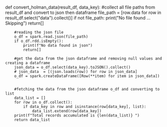 def convert_holman_data(result_df, data_key):
    #collect all file paths from result_df and convert to json then dataframe
        file_path = [row.data for row in result_df.select("data").collect()]
        if not file_path:
            print("No file found ... Skipping")
            return[]
        
        #reading the json file
        o_df = spark.read.json(file_path)
        if o_df.rdd.isEmpty():
            print(f"No data found in json")
            return[]

        #get the data from the json dataframe and removing null values and creating a dataframe
        json_data = o_df.select(data_key).toJSON().collect()
        # json_data  = [(json.loads(row)) for row in json_data]
        o_df = spark.createDataFrame([Row(**item) for item in json_data])


        #fetching the data from the json dataframe o_df and converting to list
        data_list = []
        for row in o_df.collect():
            if data_key in row and isinstance(row[data_key], list):
                data_list.extend(row[data_key])
        print(f"Total records accumulated is {len(data_list)} ")
        return data_list
